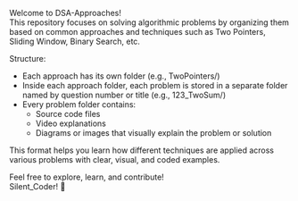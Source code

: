 Welcome to DSA-Approaches!  
This repository focuses on solving algorithmic problems by organizing them based on common approaches and techniques such as Two Pointers, Sliding Window, Binary Search, etc.

Structure:  
- Each approach has its own folder (e.g., TwoPointers/)  
- Inside each approach folder, each problem is stored in a separate folder named by question number or title (e.g., 123_TwoSum/)  
- Every problem folder contains:  
  - Source code files  
  - Video explanations  
  - Diagrams or images that visually explain the problem or solution

This format helps you learn how different techniques are applied across various problems with clear, visual, and coded examples.

Feel free to explore, learn, and contribute!  
Silent_Coder! 🚀

